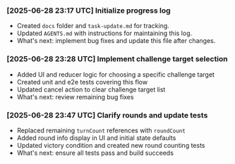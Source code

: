 ### [2025-06-28 23:17 UTC] Initialize progress log

- Created `docs` folder and `task-update.md` for tracking.
- Updated `AGENTS.md` with instructions for maintaining this log.
- What's next: implement bug fixes and update this file after changes.

### [2025-06-28 23:28 UTC] Implement challenge target selection

- Added UI and reducer logic for choosing a specific challenge target
- Created unit and e2e tests covering this flow
- Updated cancel action to clear challenge target list
- What's next: review remaining bug fixes

### [2025-06-28 23:47 UTC] Clarify rounds and update tests

- Replaced remaining `turnCount` references with `roundCount`
- Added round info display in UI and initial state defaults
- Updated victory condition and created new round counting tests
- What's next: ensure all tests pass and build succeeds
